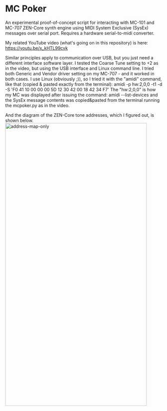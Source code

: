# MC Poker

An experimental proof-of-concept script for interacting with MC-101 and MC-707 ZEN-Core synth engine using MIDI System Exclusive (SysEx) messages over serial port. Requires a hardware serial-to-midi converter.

My related YouTube video (what's going on in this repository) is here:
https://youtu.be/x_kHTL99cvk

Similar principles apply to communication over USB, but you just need a different interface software layer. I tested the Coarse Tune setting to +2 as in the video, but using the USB interface and Linux command line. I tried both Generic and Vendor driver setting on my MC-707 - and it worked in both cases. I use Linux (obviously ;)), so I tried it with the "amidi" command, like that (copied & pasted exactly from the terminal):
amidi -p hw:2,0,0 -t1 -d -S 'F0 41 10 00 00 00 5D 12 30 42 00 18 42 34 F7'
The "hw:2,0,0" is how my MC was displayed after issuing the command:
amidi --list-devices
and the SysEx message contents was copied&pasted from the terminal running the mcpoker.py as in the video.

And the diagram of the ZEN-Core tone addresses, which I figured out, is shown below.
<img width="454" height="907" alt="address-map-only" src="https://github.com/user-attachments/assets/ea9f8415-79c7-48af-852a-407af34f7a49" />
